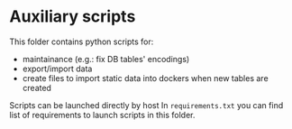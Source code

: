 # Auxiliary scripts

This folder contains python scripts for:

- maintainance (e.g.: fix DB tables' encodings)
- export/import data
- create files to import static data into dockers when new tables are created

Scripts can be launched directly by host
In `requirements.txt` you can find list of requirements to launch scripts in this folder.